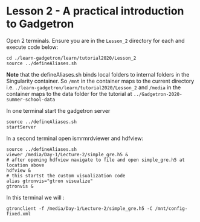 # Lesson 2 - A practical introduction to Gadgetron

Open 2 terminals.
Ensure you are in the `Lesson_2` directory for each and execute code below:

    cd ./learn-gadgetron/learn/tutorial2020/Lesson_2
    source ../defineAliases.sh

**Note** that the defineAliases.sh binds local folders to internal folders in the Singularity container.
So `/mnt` in the container maps to the current directory i.e. `./learn-gadgetron/learn/tutorial2020/Lesson_2`
and `/media` in the container maps to the data folder for the tutorial at `../Gadgetron-2020-summer-school-data`


In one terminal start the gadgetron server

    source ../defineAliases.sh
    startServer


In a second terminal open  ismrmrdviewer and hdfview:

    source ../defineAliases.sh
    viewer /media/Day-1/Lecture-2/simple_gre.h5 &
    # after opening hdfview navigate to file and open simple_gre.h5 at location above
    hdfview &
    # this startst the custom visualization code 
    alias gtronvis="gtron visualize" 
    gtronvis &


In this terminal we will :

    gtronclient -f /media/Day-1/Lecture-2/simple_gre.h5 -C /mnt/config-fixed.xml
